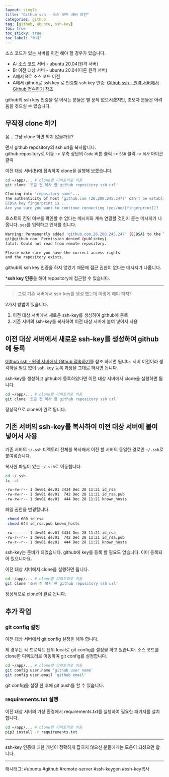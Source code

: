 ```yaml
---
layout: single
title: "Github ssh - 소스 코드 서버 이전"
categories: github
tag: [github, ubuntu, ssh-key]
toc: true
toc_sticky: true
toc_label: "목차"
---
```

소스 코드가 있는 서버를 이전 해야 할 경우가 있습니다.

- A: 소스 코드 서버 - ubuntu 20.04(원격 서버)
- B: 이전 대상 서버 - ubuntu 20.04(다른 원격 서버)
- A에서 B로 소스 코드 이전
- A에서 github로 ssh key 로 인증함
  ssh key 인증:  [Github ssh - 원격 서버에서 Github 접속하기](https://just-record.github.io/github/github-ssh-01/) 참조

github의 ssh key 인증을 잘 아시는 분들은 별 문제 없으시겠지만, 초보자 분들은 어려움을 겪으실 수 있습니다.

## 무작정 clone 하기

음... 그냥 clone 하면 되지 않을까요?

먼저 github repository의 ssh url을 복사합니다.  
github repository로 이동 -> 우측 상단의 `Code` 버튼 클릭 -> `SSH` 클릭 -> `복사` 아이콘 클릭

이전 대상 서버(B)에 접속하여 clone을 실행해 보겠습니다.

```bash
cd ~/app/... # clone할 디렉토리로 이동
git clone '조금 전 복사 한 github repository ssh url'
```

```bash
Cloning into 'repository name'...
The authenticity of host 'github.com (20.200.245.247)' can't be established.
ECDSA key fingerprint is ...
Are you sure you want to continue connecting (yes/no/[fingerprint])?
```

호스트의 진위 여부를 확인할 수 없다는 메시지와 계속 연결할 것인지 묻는 메시지가 나옵니다. `yes`를 입력하고 엔터를 칩니다.

```bash
Warning: Permanently added 'github.com,20.200.245.247' (ECDSA) to the list of known hosts.
git@github.com: Permission denied (publickey).
fatal: Could not read from remote repository.

Please make sure you have the correct access rights
and the repository exists.
```

github의 ssh key 인증을 하지 않았기 때문에 접근 권한이 없다는 메시지가 나옵니다.

***ssh key 인증**을 해야 repository에 접근할 수 있습니다.

---

> 그럼 기존 서버에서 ssh-key를 생성 했는데 어떻게 해야 하지?

2가지 방법이 있습니다.

1. 이전 대상 서버에서 새로운 ssh-key를 생성하여 github에 등록
2. 기존 서버의 ssh-key를 복사하여 이전 대상 서버에 붙여 넣어서 사용

## 이전 대상 서버에서 새로운 ssh-key를 생성하여 github에 등록

[Github ssh - 원격 서버에서 Github 접속하기](https://just-record.github.io/github/github-ssh-01/)를 참조 하시면 됩니다. 서버 이전이라 생각하실 필요 없이 ssh-key 등록 과정을 그대로 하시면 됩니다.

ssh-key를 생성하고 github에 등록하였다면 이전 대상 서버에서 clone을 실행하면 됩니다.

```bash
cd ~/app/... # clone할 디렉토리로 이동
git clone '조금 전 복사 한 github repository ssh url'
```

정상적으로 clone이 완료 됩니다.

## 기존 서버의 ssh-key를 복사하여 이전 대상 서버에 붙여 넣어서 사용

기존 서버의 `~/.ssh` 디렉토리 전체를 복사해서 이전 할 서버의 동일한 경로인 `~/.ssh`로 붙여넣습니다.

복사한 파일이 있는 `~/.ssh`로 이동합니다.

```bash
cd ~/.ssh
ls -al
```

```bash
-rw-rw-r-- 1 dev01 dev01 3434 Dec 28 11:21 id_rsa
-rw-rw-r-- 1 dev01 dev01  742 Dec 28 11:21 id_rsa.pub
-rw-rw-r-- 1 dev01 dev01  444 Dec 28 11:21 known_hosts
```

파일 권한을 변경합니다.

```bash
 chmod 600 id_rsa
 chmod 644 id_rsa.pub known_hosts
```

```bash
-rw------- 1 dev01 dev01 3434 Dec 28 11:21 id_rsa
-rw-r--r-- 1 dev01 dev01  742 Dec 28 11:21 id_rsa.pub
-rw-r--r-- 1 dev01 dev01  444 Dec 28 11:21 known_hosts
```

ssh-key는 준비가 되었습니다. github에 key를 등록 할 필요도 없습니다. 이미 등록되어 있으니까요.

이전 대상 서버에서 clone을 실행하면 됩니다.

```bash
cd ~/app/... # clone할 디렉토리로 이동
git clone '조금 전 복사 한 github repository ssh url'
```

정상적으로 clone이 완료 됩니다.

## 추가 작업

### git config 설정

이전 대상 서버에서 git config 설정을 해야 합니다.

제 경우는 각 프로젝트 단위 local로 git config를 설정을 하고 있습니다. 소스 코드를 clone한 디렉토리로 이동하여 git config를 설정합니다.

```bash
cd ~/app/... # clone한 디렉토리로 이동
git config user.name 'github user name'
git config user.email 'github email'
```

git config를 설정 한 후에 git push를 할 수 있습니다.

### requirements.txt 실행

이전 대상 서버의 가상 환경에서 requirements.txt를 실행하여 필요한 패키지를 설치합니다.

```bash
cd ~/app/... # clone한 디렉토리로 이동
pip3 install -r requirements.txt
```

---

ssh-key 인증에 대한 개념이 정확하게 잡히지 않으신 분들에게는 도움이 되셨으면 합니다.

---

해시태그: #ubuntu #github #remote-server #ssh-keygen #ssh-key복사
